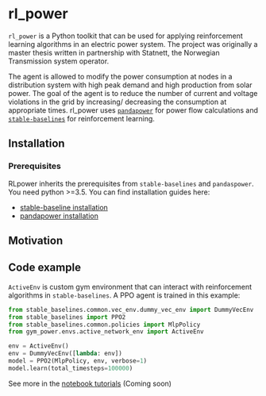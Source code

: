 # rl_power
`rl_power` is a Python toolkit that can be used for applying
reinforcement learning algorithms in an electric power system. The project was originally a master thesis written in partnership with Statnett, the Norwegian Transmission system operator.

The agent is allowed to modify the power consumption at nodes in a distribution system with high peak demand and high production from solar power. The goal of the agent is to reduce the number of current and voltage violations in the grid by increasing/ decreasing the consumption at appropriate times. rl_power uses [`pandapower`](http://www.pandapower.org/) for power flow calculations and [`stable-baselines`](https://github.com/hill-a/stable-baselines) for reinforcement learning.


## Installation
### Prerequisites
RLpower inherits the prerequisites from `stable-baselines` and `pandaspower`. You need python >=3.5. You can find installation guides here:
- [stable-baseline installation](https://stable-baselines.readthedocs.io/en/master/guide/install.html#prerequisites)
- [pandapower installation](http://www.pandapower.org/start/)
## Motivation

## Code example
`ActiveEnv` is custom gym environment that can interact with reinforcement algorithms in `stable-baselines`. A PPO agent is trained in this example:

```python
from stable_baselines.common.vec_env.dummy_vec_env import DummyVecEnv
from stable_baselines import PPO2
from stable_baselines.common.policies import MlpPolicy
from gym_power.envs.active_network_env import ActiveEnv

env = ActiveEnv()
env = DummyVecEnv([lambda: env])
model = PPO2(MlpPolicy, env, verbose=1)
model.learn(total_timesteps=100000)
```

See more in the [notebook tutorials]() (Coming soon)


